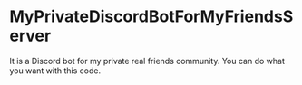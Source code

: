# MyPrivateDiscordBotForMyFriendsServer

It is a Discord bot for my private real friends community. You can do what you want with this code.